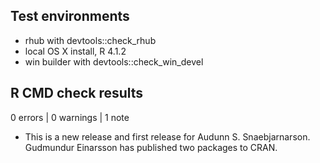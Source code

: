 ## Test environments

* rhub with devtools::check_rhub
* local OS X install, R 4.1.2
* win builder with devtools::check_win_devel

## R CMD check results

0 errors | 0 warnings | 1 note

* This is a new release and first release for Audunn S. Snaebjarnarson. 
Gudmundur Einarsson has published two packages to CRAN.
